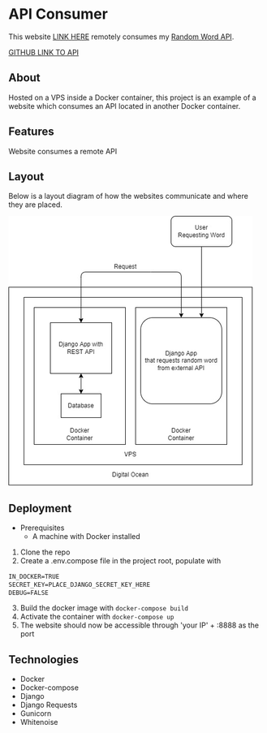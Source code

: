 # API Consumer

This website [LINK HERE](HTTP://46.101.60.151:8888) remotely consumes my [Random Word API](HTTP://46.101.13.65:8000).

[GITHUB LINK TO API](https://github.com/KelvinHere/api-for-digitalocean)

## About

Hosted on a VPS inside a Docker container, this project is an example of a website which consumes an API located in another Docker container.

## Features

Website  consumes a remote API

## Layout

Below is a layout diagram of how the websites communicate and where they are placed.

![Layout](https://github.com/KelvinHere/apiconsumer/blob/master/app/static/images/layout.jpg)

## Deployment

* Prerequisites
    * A machine with Docker installed

1. Clone the repo
1. Create a .env.compose file in the project root, populate with 
``` 
IN_DOCKER=TRUE
SECRET_KEY=PLACE_DJANGO_SECRET_KEY_HERE
DEBUG=FALSE
```
3. Build the docker image with ```docker-compose build```
4. Activate the container with ```docker-compose up```
5. The website should now be accessible through 'your IP' + :8888 as the port

## Technologies

* Docker
* Docker-compose
* Django
* Django Requests
* Gunicorn
* Whitenoise
